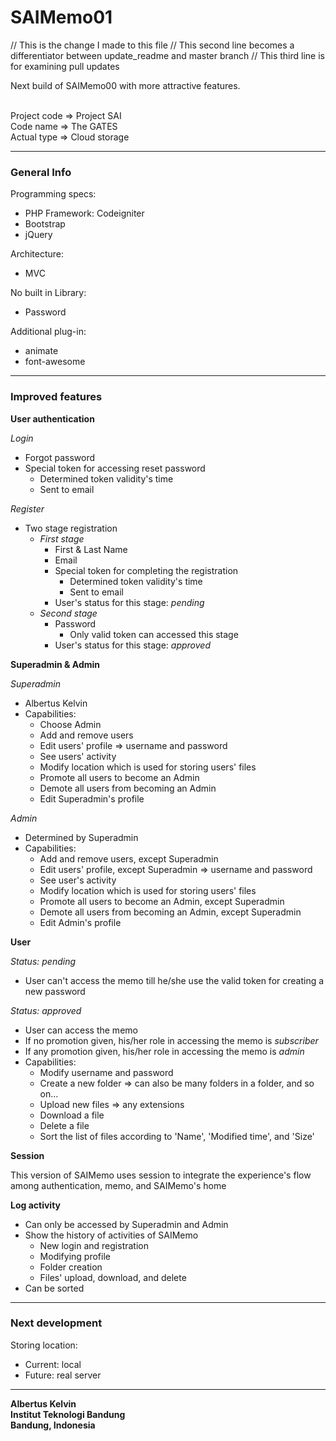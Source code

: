 # SAIMemo01

// This is the change I made to this file
// This second line becomes a differentiator between update_readme and master branch
// This third line is for examining pull updates

Next build of SAIMemo00 with more attractive features. </br>

</br>
Project code => Project SAI </br>
Code name => The GATES </br>
Actual type => Cloud storage

---

### General Info

Programming specs:
  - PHP Framework: Codeigniter
  - Bootstrap
  - jQuery

Architecture:
  - MVC

No built in Library:
  - Password

Additional plug-in:
  - animate
  - font-awesome

---

### Improved features

**User authentication**

_Login_
  - Forgot password
  - Special token for accessing reset password 
      - Determined token validity's time
      - Sent to email
      
_Register_
  - Two stage registration
      - *First stage*
          - First & Last Name 
          - Email
          - Special token for completing the registration
              - Determined token validity's time
              - Sent to email
          - User's status for this stage: *pending*
      - *Second stage*
          - Password
              - Only valid token can accessed this stage
          - User's status for this stage: *approved*
          
**Superadmin & Admin**

_Superadmin_
  - Albertus Kelvin
  - Capabilities:
      - Choose Admin
      - Add and remove users
      - Edit users' profile => username and password
      - See users' activity
      - Modify location which is used for storing users' files
      - Promote all users to become an Admin
      - Demote all users from becoming an Admin
      - Edit Superadmin's profile

_Admin_
  - Determined by Superadmin
  - Capabilities:
      - Add and remove users, except Superadmin
      - Edit users' profile, except Superadmin => username and password
      - See user's activity
      - Modify location which is used for storing users' files
      - Promote all users to become an Admin, except Superadmin
      - Demote all users from becoming an Admin, except Superadmin
      - Edit Admin's profile

**User**

_Status: pending_
  - User can't access the memo till he/she use the valid token for creating a new password

_Status: approved_
  - User can access the memo
  - If no promotion given, his/her role in accessing the memo is *subscriber*
  - If any promotion given, his/her role in accessing the memo is *admin*
  - Capabilities:
      - Modify username and password
      - Create a new folder => can also be many folders in a folder, and so on...
      - Upload new files => any extensions
      - Download a file 
      - Delete a file
      - Sort the list of files according to 'Name', 'Modified time', and 'Size'

**Session**

This version of SAIMemo uses session to integrate the experience's flow among authentication, memo, and SAIMemo's home

**Log activity**

  - Can only be accessed by Superadmin and Admin
  - Show the history of activities of SAIMemo
      - New login and registration
      - Modifying profile
      - Folder creation
      - Files' upload, download, and delete
  - Can be sorted

---

### Next development

Storing location:
  - Current: local
  - Future: real server

---

**Albertus Kelvin** </br>
**Institut Teknologi Bandung** </br>
**Bandung, Indonesia**

